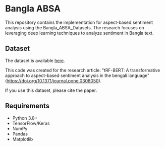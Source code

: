 # Bangla ABSA

This repository contains the implementation for aspect-based sentiment analysis using the Bangla_ABSA_Datasets. The research focuses on leveraging deep learning techniques to analyze sentiment in Bangla text.

## Dataset
The dataset is available [here](https://github.com/atik-05/Bangla_ABSA_Datasets).

This code was created for the research article: "tRF-BERT: A transformative approach to aspect-based sentiment analysis in the bengali language" (https://doi.org/10.1371/journal.pone.0308050).

If you use this dataset, please cite the paper.

## Requirements
- Python 3.8+
- TensorFlow/Keras
- NumPy
- Pandas
- Matplotlib


